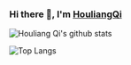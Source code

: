 ### Hi there 👋, I'm [HouliangQi](http://neuyilan.github.io/)

![Houliang Qi's github stats](https://github-readme-stats.vercel.app/api?username=neuyilan&count_private=true&show_icons=true&theme=cobalt)

![Top Langs](https://github-readme-stats.vercel.app/api/top-langs/?username=neuyilan&theme=dracula&layout=compact)
<!--
**neuyilan/neuyilan** is a ✨ _special_ ✨ repository because its `README.md` (this file) appears on your GitHub profile.

Here are some ideas to get you started:

- 🔭 I’m currently working on ...
- 🌱 I’m currently learning ...
- 👯 I’m looking to collaborate on ...
- 🤔 I’m looking for help with ...
- 💬 Ask me about ...
- 📫 How to reach me: ...
- 😄 Pronouns: ...
- ⚡ Fun fact: ...
-->
